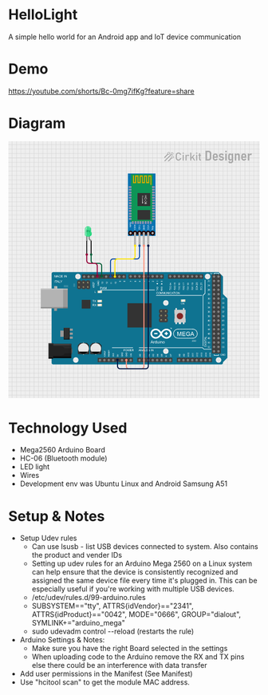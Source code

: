 # HelloLight
A simple hello world for an Android app and IoT device communication 

# Demo
https://youtube.com/shorts/Bc-0mg7ifKg?feature=share 

# Diagram
![Diagram](HelloLight)

# Technology Used
- Mega2560 Arduino Board
- HC-06 (Bluetooth module)
- LED light
- Wires
- Development env was Ubuntu Linux and Android Samsung A51

# Setup & Notes
- Setup Udev rules
  - Can use lsusb - list USB devices connected to system. Also contains the product and vender IDs
  - Setting up udev rules for an Arduino Mega 2560 on a Linux system can help ensure that the device is consistently recognized and assigned the same device file every time it's plugged in. This can be especially useful if you're working with multiple USB devices.
  - /etc/udev/rules.d/99-arduino.rules
  - SUBSYSTEM=="tty", ATTRS{idVendor}=="2341", ATTRS{idProduct}=="0042", MODE="0666", GROUP="dialout", SYMLINK+="arduino_mega"
  - sudo udevadm control --reload (restarts the rule) 
- Arduino Settings & Notes:
  - Make sure you have the right Board selected in the settings 
  - When uploading code to the Arduino remove the RX and TX pins else there could be an interference with data transfer
- Add user permissions in the Manifest (See Manifest)
- Use "hcitool scan" to get the module MAC address.
